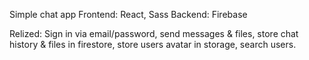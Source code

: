 Simple chat app Frontend: React, Sass Backend: Firebase

Relized: Sign in via email/password, send messages & files, store chat history &
files in firestore, store users avatar in storage, search users.
